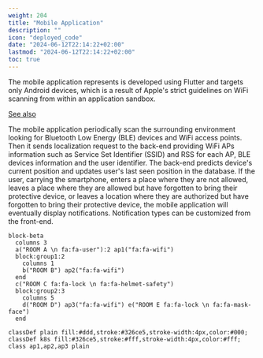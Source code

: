 ```yaml
---
weight: 204
title: "Mobile Application"
description: ""
icon: "deployed_code"
date: "2024-06-12T22:14:22+02:00"
lastmod: "2024-06-12T22:14:22+02:00"
toc: true
---
```


The mobile application represents is developed using Flutter and targets only Android devices, which is a result of Apple's strict guidelines on WiFi scanning from within an application sandbox.

[See also](positioning-api.md)

The mobile application periodically scan the surrounding environment looking for Bluetooth Low Energy (BLE) devices and WiFi access points. Then it sends localization request to the back-end providing WiFi APs information such as Service Set Identifier (SSID) and RSS for each AP, BLE devices information and the user identifier. The back-end predicts device's current position and updates user's last seen position in the database. If the user, carrying the smartphone, enters a place where they are not allowed, leaves a place where they are allowed but have forgotten to bring their protective device, or leaves a location where they are authorized but have forgotten to bring their protective device, the mobile application will eventually display notifications. Notification types can be customized from the front-end.

```mermaid
block-beta
  columns 3
  a("ROOM A \n fa:fa-user"):2 ap1("fa:fa-wifi")
  block:group1:2
    columns 1
    b("ROOM B") ap2("fa:fa-wifi")
  end
  c("ROOM C fa:fa-lock \n fa:fa-helmet-safety")
  block:group2:3
    columns 5
    d("ROOM D") ap3("fa:fa-wifi") e("ROOM E fa:fa-lock \n fa:fa-mask-face")
  end

classDef plain fill:#ddd,stroke:#326ce5,stroke-width:4px,color:#000;
classDef k8s fill:#326ce5,stroke:#fff,stroke-width:4px,color:#fff;
class ap1,ap2,ap3 plain
```

